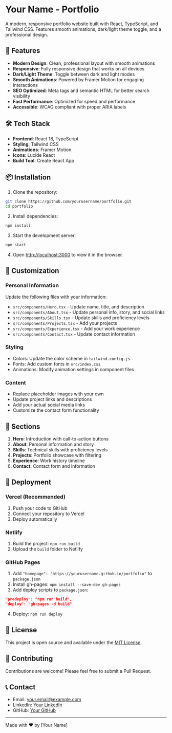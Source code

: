 # Your Name - Portfolio

A modern, responsive portfolio website built with React, TypeScript, and Tailwind CSS. Features smooth animations, dark/light theme toggle, and a professional design.

## 🚀 Features

- **Modern Design**: Clean, professional layout with smooth animations
- **Responsive**: Fully responsive design that works on all devices
- **Dark/Light Theme**: Toggle between dark and light modes
- **Smooth Animations**: Powered by Framer Motion for engaging interactions
- **SEO Optimized**: Meta tags and semantic HTML for better search visibility
- **Fast Performance**: Optimized for speed and performance
- **Accessible**: WCAG compliant with proper ARIA labels

## 🛠️ Tech Stack

- **Frontend**: React 18, TypeScript
- **Styling**: Tailwind CSS
- **Animations**: Framer Motion
- **Icons**: Lucide React
- **Build Tool**: Create React App

## 📦 Installation

1. Clone the repository:
```bash
git clone https://github.com/yourusername/portfolio.git
cd portfolio
```

2. Install dependencies:
```bash
npm install
```

3. Start the development server:
```bash
npm start
```

4. Open [http://localhost:3000](http://localhost:3000) to view it in the browser.

## 🎨 Customization

### Personal Information
Update the following files with your information:

- `src/components/Hero.tsx` - Update name, title, and description
- `src/components/About.tsx` - Update personal info, story, and social links
- `src/components/Skills.tsx` - Update skills and proficiency levels
- `src/components/Projects.tsx` - Add your projects
- `src/components/Experience.tsx` - Add your work experience
- `src/components/Contact.tsx` - Update contact information

### Styling
- Colors: Update the color scheme in `tailwind.config.js`
- Fonts: Add custom fonts in `src/index.css`
- Animations: Modify animation settings in component files

### Content
- Replace placeholder images with your own
- Update project links and descriptions
- Add your actual social media links
- Customize the contact form functionality

## 📱 Sections

1. **Hero**: Introduction with call-to-action buttons
2. **About**: Personal information and story
3. **Skills**: Technical skills with proficiency levels
4. **Projects**: Portfolio showcase with filtering
5. **Experience**: Work history timeline
6. **Contact**: Contact form and information

## 🚀 Deployment

### Vercel (Recommended)
1. Push your code to GitHub
2. Connect your repository to Vercel
3. Deploy automatically

### Netlify
1. Build the project: `npm run build`
2. Upload the `build` folder to Netlify

### GitHub Pages
1. Add `"homepage": "https://yourusername.github.io/portfolio"` to `package.json`
2. Install gh-pages: `npm install --save-dev gh-pages`
3. Add deploy scripts to `package.json`:
```json
"predeploy": "npm run build",
"deploy": "gh-pages -d build"
```
4. Deploy: `npm run deploy`

## 📄 License

This project is open source and available under the [MIT License](LICENSE).

## 🤝 Contributing

Contributions are welcome! Please feel free to submit a Pull Request.

## 📞 Contact

- Email: your.email@example.com
- LinkedIn: [Your LinkedIn](https://linkedin.com/in/yourusername)
- GitHub: [Your GitHub](https://github.com/yourusername)

---

Made with ❤️ by [Your Name] 